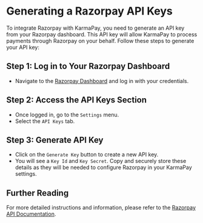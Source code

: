 # Generating a Razorpay API Keys

To integrate Razorpay with KarmaPay, you need to generate an API key from your Razorpay dashboard. This API key will allow KarmaPay to process payments through Razorpay on your behalf. Follow these steps to generate your API key:

## Step 1: Log in to Your Razorpay Dashboard

- Navigate to the [Razorpay Dashboard](https://dashboard.razorpay.com/) and log in with your credentials.

## Step 2: Access the API Keys Section

- Once logged in, go to the `Settings` menu.
- Select the `API Keys` tab.

## Step 3: Generate API Key

- Click on the `Generate Key` button to create a new API key.
- You will see a `Key Id` and `Key Secret`. Copy and securely store these details as they will be needed to configure Razorpay in your KarmaPay settings.

## Further Reading

For more detailed instructions and information, please refer to the [Razorpay API Documentation](https://razorpay.com/docs/api/).
